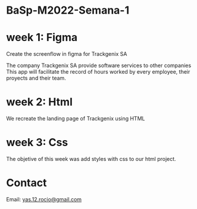 # BaSp-M2022-Semana-1

# week 1: Figma
Create the screenflow in figma for Trackgenix SA

The company Trackgenix SA provide software services to other companies
This app will facilitate the record of hours worked by every employee, their proyects and their team. 
# week 2: Html
We recreate the landing page of Trackgenix using HTML

# week 3: Css
The objetive of this week was add styles with css to our html project.

# Contact
Email: yas.12.rocio@gmail.com


